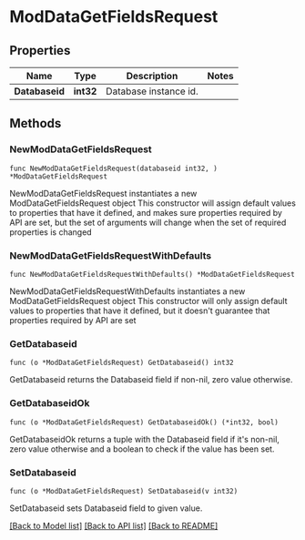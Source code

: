 # ModDataGetFieldsRequest

## Properties

Name | Type | Description | Notes
------------ | ------------- | ------------- | -------------
**Databaseid** | **int32** | Database instance id. | 

## Methods

### NewModDataGetFieldsRequest

`func NewModDataGetFieldsRequest(databaseid int32, ) *ModDataGetFieldsRequest`

NewModDataGetFieldsRequest instantiates a new ModDataGetFieldsRequest object
This constructor will assign default values to properties that have it defined,
and makes sure properties required by API are set, but the set of arguments
will change when the set of required properties is changed

### NewModDataGetFieldsRequestWithDefaults

`func NewModDataGetFieldsRequestWithDefaults() *ModDataGetFieldsRequest`

NewModDataGetFieldsRequestWithDefaults instantiates a new ModDataGetFieldsRequest object
This constructor will only assign default values to properties that have it defined,
but it doesn't guarantee that properties required by API are set

### GetDatabaseid

`func (o *ModDataGetFieldsRequest) GetDatabaseid() int32`

GetDatabaseid returns the Databaseid field if non-nil, zero value otherwise.

### GetDatabaseidOk

`func (o *ModDataGetFieldsRequest) GetDatabaseidOk() (*int32, bool)`

GetDatabaseidOk returns a tuple with the Databaseid field if it's non-nil, zero value otherwise
and a boolean to check if the value has been set.

### SetDatabaseid

`func (o *ModDataGetFieldsRequest) SetDatabaseid(v int32)`

SetDatabaseid sets Databaseid field to given value.



[[Back to Model list]](../README.md#documentation-for-models) [[Back to API list]](../README.md#documentation-for-api-endpoints) [[Back to README]](../README.md)


